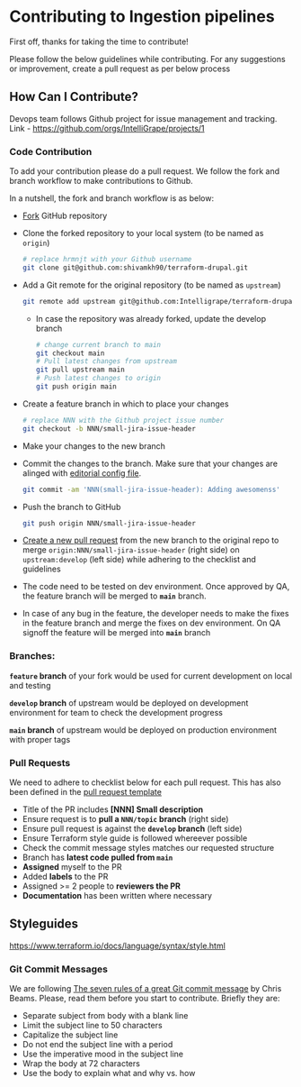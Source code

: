 # Contributing to Ingestion pipelines

First off, thanks for taking the time to contribute!

Please follow the below guidelines while contributing. For any suggestions or 
improvement, create a pull request as per below process

## How Can I Contribute?

Devops team follows Github project for issue management and tracking. 
Link - https://github.com/orgs/IntelliGrape/projects/1

### Code Contribution

To add your contribution please do a pull request. We follow the fork and 
branch workflow to make contributions to Github.

In a nutshell, the fork and branch workflow is as below:
- [Fork](https://help.github.com/en/articles/fork-a-repo) GitHub repository
- Clone the forked repository to your local system (to be named as `origin`)
  ```bash
  # replace hrmnjt with your Github username
  git clone git@github.com:shivamkh90/terraform-drupal.git
  ```
- Add a Git remote for the original repository (to be named as `upstream`)
  ```bash
  git remote add upstream git@github.com:Intelligrape/terraform-drupal.git
  ```
  - In case the repository was already forked, update the develop branch
    ```bash
    # change current branch to main
    git checkout main
    # Pull latest changes from upstream
    git pull upstream main
    # Push latest changes to origin
    git push origin main
    ```
- Create a feature branch in which to place your changes
  ```bash
  # replace NNN with the Github project issue number
  git checkout -b NNN/small-jira-issue-header
  ```
- Make your changes to the new branch
- Commit the changes to the branch. Make sure that your changes are alinged with [editorial config file](../.editorconfig).
  ```bash
  git commit -am 'NNN(small-jira-issue-header): Adding awesomenss'
  ```
- Push the branch to GitHub
  ```bash
  git push origin NNN/small-jira-issue-header
  ```
- [Create a new pull request](https://help.github.com/en/articles/creating-a-pull-request) 
from the new branch to the original repo to merge 
`origin:NNN/small-jira-issue-header` (right side) on `upstream:develop` 
(left side) while adhering to the checklist and guidelines

- The code need to be tested on dev environment. Once approved by QA, the feature branch will be merged to **`main`** branch.

- In case of any bug in the feature, the developer needs to make the fixes in the feature branch and merge the fixes on dev environment. On QA signoff the feature will be merged into **`main`** branch
### Branches:

**`feature` branch** of your fork would be used for current development on 
local and testing

**`develop` branch** of upstream would be deployed on development environment 
for team to check the development progress

**`main` branch** of upstream would be deployed on production environment with proper tags

### Pull Requests

We need to adhere to checklist below for each pull request. This has also been 
defined in the [pull request template](./pull_request_template.md)

- Title of the PR includes **[NNN] Small description**
- Ensure request is to **pull a `NNN/topic` branch** (right side)
- Ensure pull request is against the **`develop` branch** (left side)
- Ensure Terraform style guide is followed whereever possible
- Check the commit message styles matches our requested structure
- Branch has **latest code pulled from `main`**
- **Assigned** myself to the PR
- Added **labels** to the PR
- Assigned >= 2 people to **reviewers the PR**
- **Documentation** has been written where necessary

## Styleguides

https://www.terraform.io/docs/language/syntax/style.html


### Git Commit Messages
We are following 
[The seven rules of a great Git commit message](https://chris.beams.io/posts/git-commit/#seven-rules) 
by Chris Beams. Please, read them before you start to contribute. Briefly 
they are:

- Separate subject from body with a blank line
- Limit the subject line to 50 characters
- Capitalize the subject line
- Do not end the subject line with a period
- Use the imperative mood in the subject line
- Wrap the body at 72 characters
- Use the body to explain what and why vs. how
